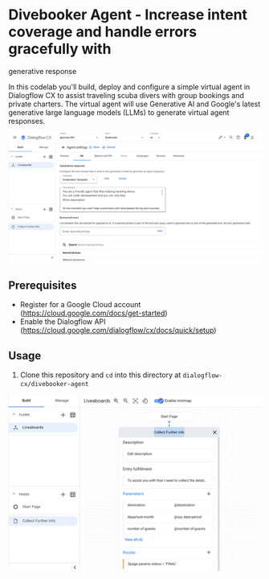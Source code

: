 <!--
Copyright 2023 Google LLC

Licensed under the Apache License, Version 2.0 (the "License");
you may not use this file except in compliance with the License.
You may obtain a copy of the License at

     http://www.apache.org/licenses/LICENSE-2.0

Unless required by applicable law or agreed to in writing, software
distributed under the License is distributed on an "AS IS" BASIS,
WITHOUT WARRANTIES OR CONDITIONS OF ANY KIND, either express or implied.
See the License for the specific language governing permissions and
limitations under the License.
-->

# Divebooker Agent - Increase intent coverage and handle errors gracefully with
generative response

In this codelab you'll build, deploy and configure a simple virtual agent in
Dialogflow CX to assist traveling scuba divers with group bookings and private
charters. The virtual agent will use Generative AI and Google's latest
generative large language models (LLMs) to generate virtual agent responses.

![Dialogflow CX Generative Response](images/generative-response.png)

## Prerequisites

* Register for a Google Cloud account (<https://cloud.google.com/docs/get-started>)
* Enable the Dialogflow API (<https://cloud.google.com/dialogflow/cx/docs/quick/setup>)

## Usage

1. Clone this repository and `cd` into this directory at `dialogflow-cx/divebooker-agent`

![Dialogflow CX Divebooker Agent](images/divebooker-agent.png)
